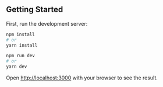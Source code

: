 ## Getting Started

First, run the development server:


```bash
npm install
# or
yarn install
```

```bash
npm run dev
# or
yarn dev
```

Open [http://localhost:3000](http://localhost:3000) with your browser to see the result.

